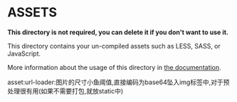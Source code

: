 # ASSETS

**This directory is not required, you can delete it if you don't want to use it.**

This directory contains your un-compiled assets such as LESS, SASS, or JavaScript.

More information about the usage of this directory in [the documentation](https://nuxtjs.org/guide/assets#webpacked).

asset:url-loader:图片的尺寸小鱼阈值,直接编码为base64坠入img标签中,对于预处理很有用(如果不需要打包,就放static中)
